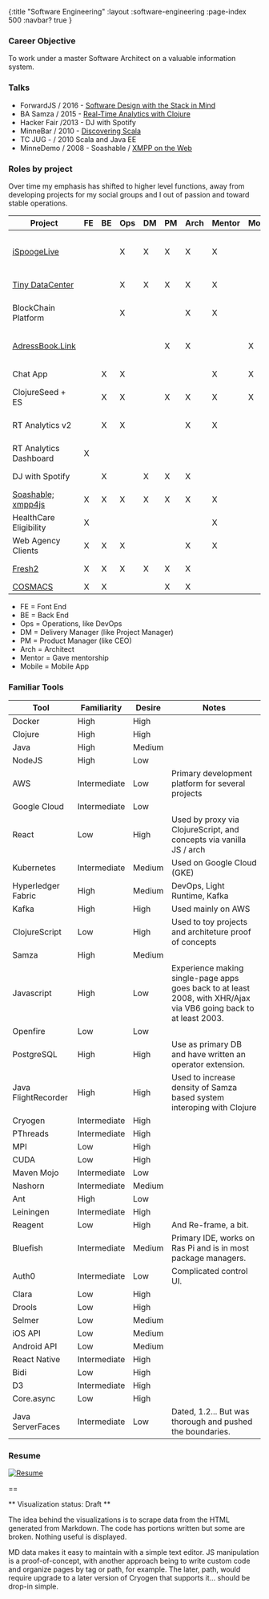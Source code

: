 {:title "Software Engineering"
 :layout :software-engineering
 :page-index 500
 :navbar? true
}


### Career Objective

To work under a master Software Architect on a valuable information system.

### Talks

* ForwardJS / 2016 - [Software Design with the Stack in Mind](https://www.youtube.com/watch?v=SIaJRtpcLnc)
* BA Samza / 2015 - [Real-Time Analytics with Clojure](https://www.youtube.com/watch?v=NJs5cv0JF_4)
* Hacker Fair /2013 - DJ with Spotify
* MinneBar / 2010 - [Discovering Scala](https://minnestar.org/minnebar/sessions/discovering-scala/)
* TC JUG - / 2010 Scala and Java EE
* MinneDemo / 2008 - Soashable / [XMPP on the Web](https://minnestar.org/minnebar/sessions/xmpp-on-the-web-soashable/)



### Roles by project

Over time my emphasis has shifted to higher level functions, away from developing projects 
for my social groups and I out of passion and toward stable operations.

| Project                | FE | BE | Ops | DM | PM | Arch | Mentor | Mobile | Time      | Tools |
| - | - | - | - | - | - | - | - | - | - | - |
| [iSpoogeLive](portfolio.html#ispooge_live)        |    |    | X   | X  | X  | X    | X      |        | 2018      | Docker, Cryogen, Streaming Video |
| [Tiny DataCenter](portfolio.html#tiny_datacenter)        |    |    | X   | X  | X  | X    | X      |        | 2018      | Docker, Clojure |
| BlockChain Platform    |    |    | X   |    |    | X    | X      |        | 2017      | Kubernetes, Docker, GCP |
| [AdressBook.Link](portfolio.html#addressbooklink)        |    |    |     |    | X  | X    |        | X      | 2017      | JS, React Native, ObjC |
| Chat App               |    | X  | X   |    |    |      | X      | X      | 2017      | JS, Node, AWS |
| ClojureSeed + ES       |    | X  | X   |    | X  | X    | X      | X      | 2016-17   | Clojure, JS, JVM |
| RT Analytics v2        |    | X  | X   |    |    | X    | X      |        | 2015-16   | JVM, Clojure, Kafka, AWS |
| RT Analytics Dashboard | X  |    |     |    |    |      |        |        | 2015      | JS, D3.js |
| DJ with Spotify |    | X   |     | X  | X  | X    |        |        | 2013      | C / Mixxx, libspotify |
| [Soashable; xmpp4js](portfolio.html#soashable_and_xmpp4js)     | X  | X  | X   | X  | X  | X    | X      |        | 2008      | JS, Maven, Java |
| HealthCare Eligibility | X  |    |     |    |    |      | X      |        | 2007      | Java |
| Web Agency Clients     | X  | X  | X   |    |    | X    | X      |        | 2002-07   | PHP, Java, Maven |
| [Fresh2](portfolio.html#freshspooge)                 | X  | X  | X   | X  | X  | X    |        |        | 2002      | PHP, Linux, VB |
| [COSMACS](portfolio.html#cosmacs)                | X  | X  |     |    | X  | X    |        |        | 2000      | VB, C, Linux |

* FE = Font End
* BE = Back End
* Ops = Operations, like DevOps
* DM = Delivery Manager (like Project Manager)
* PM = Product Manager (like CEO)
* Arch = Architect
* Mentor = Gave mentorship
* Mobile = Mobile App

### Familiar Tools


| Tool | Familiarity | Desire | Notes |
| - | - | - | - |
| Docker | High | High |
| Clojure | High | High |
| Java | High | Medium |
| NodeJS | High | Low |
| AWS | Intermediate | Low | Primary development platform for several projects |
| Google Cloud | Intermediate | Low |
| React | Low | High | Used by proxy via ClojureScript, and concepts via vanilla JS / arch |
| Kubernetes | Intermediate | Medium | Used on Google Cloud (GKE) |
| Hyperledger Fabric | High | Medium | DevOps, Light Runtime, Kafka |
| Kafka | High | High | Used mainly on AWS |
| ClojureScript | Low | High | Used to toy projects and architeture proof of concepts |
| Samza | High | Medium |
| Javascript | High | Low | Experience making single-page apps goes back to at least 2008, with XHR/Ajax via VB6 going back to at least 2003. |
| Openfire | Low | Low |
| PostgreSQL | High | High | Use as primary DB and have written an operator extension. |
| Java FlightRecorder | High | High | Used to increase density of Samza based system interoping with Clojure |
| Cryogen | Intermediate | High |
| PThreads | Intermediate | High |
| MPI | Low | High |
| CUDA | Low | High |
| Maven Mojo | Intermediate | Low |
| Nashorn  | Intermediate | Medium |
| Ant | High | Low |
| Leiningen | Intermediate | High |
| Reagent | Low | High | And Re-frame, a bit. |
| Bluefish | Intermediate | Medium | Primary IDE, works on Ras Pi and is in most package managers. |
| Auth0 | Intermediate | Low | Complicated control UI. |
| Clara | Low | High |
| Drools | Low | High |
| Selmer  | Low | Medium |
| iOS API | Low | Medium |
| Android API | Low | Medium |
| React Native | Intermediate | High |
| Bidi | Low | High |
| D3 | Intermediate | High |
| Core.async | Low | High |
| Java ServerFaces | Intermediate | Low | Dated, 1.2... But was thorough and pushed the boundaries. |


### Resume

[![Resume](/img/2019-03-06-resume/resume-software-eng.png)](/img/2019-03-06-resume/resume-software-eng.pdf)

==

** Visualization status: Draft **

The idea behind the visualizations is to scrape data from the HTML generated from Markdown.
The code has portions written but some are broken. Nothing useful is displayed.

MD data makes it easy to maintain with a simple text editor. JS manipulation is a proof-of-concept,
with another approach being to write custom code and organize pages by tag or path, for example. The later,
path, would require upgrade to a later version of Cryogen that supports it... should be drop-in simple.

